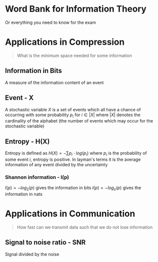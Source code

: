 # Word Bank for Information Theory

Or everything you need to know for the exam

# Applications in Compression

> What is the minimum space needed for some information

## Information in Bits

A measure of the information content of an event

## Event - X

A stochastic variable $X$ is a set of events which all have a chance of
occurring with some probability $p_i$ for $i ∈ |X|$ where $|X|$ denotes the
cardinality of the alphabet (the number of events which may occur for the
stochastic variable)

## Entropy - H(X)

Entropy is defined as $H(X)=-∑p_i⋅log(p_i)$ where $p_i$ is the probability of
some event $i$, entropy is positive. In layman's terms it is the average
information of any event divided by the uncertainty

### Shannon information - I(p)

$I(p)=-log_2(p)$ gives the information in bits
$I(p)=-log_e(p)$ gives the information in nats

# Applications in Communication

> How fast can we transmit data such that we do not lose information

## Signal to noise ratio - SNR

Signal divided by the noise
